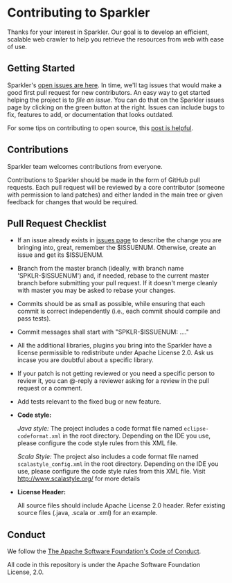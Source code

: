 # Contributing to Sparkler

Thanks for your interest in Sparkler. Our goal is to develop an efficient, scalable web crawler to help you retrieve the resources from web with ease of use.

## Getting Started

Sparkler's [open issues are here](https://github.com/USCDataScience/sparkler/issues). In time, we'll tag issues that would make a good first pull request for new contributors. An easy way to get started helping the project is to *file an issue*. You can do that on the Sparkler issues page by clicking on the green button at the right. Issues can include bugs to fix, features to add, or documentation that looks outdated.

For some tips on contributing to open source, this [post is helpful](http://blog.smartbear.com/programming/14-ways-to-contribute-to-open-source-without-being-a-programming-genius-or-a-rock-star/).


## Contributions

Sparkler team welcomes contributions from everyone.

Contributions to Sparkler should be made in the form of GitHub pull requests. Each pull request will be reviewed by a core contributor (someone with permission to land patches) and either landed in the main tree or given feedback for changes that would be required.

## Pull Request Checklist

- If an issue already exists in [issues page](https://github.com/USCDataScience/sparkler/issues) 
  to describe the change you are bringing into, great, remember the $ISSUENUM.
  Otherwise, create an issue and get its $ISSUENUM.

- Branch from the master branch (ideally, with branch name 'SPKLR-$ISSUENUM') and, if needed, rebase to the current master
  branch before submitting your pull request. If it doesn't merge cleanly with
  master you may be asked to rebase your changes.

- Commits should be as small as possible, while ensuring that each commit is
  correct independently (i.e., each commit should compile and pass tests).

- Commit messages shall start with "SPKLR-$ISSUENUM: ...."

- All the additional libraries, plugins you bring into the Sparkler have a license permissible to redistribute under Apache License 2.0. Ask us incase you are doubtful about a specific library.

- If your patch is not getting reviewed or you need a specific person to review it, you can @-reply a reviewer asking for a review in the pull request or a comment.

- Add tests relevant to the fixed bug or new feature.

- **Code style:**

   *Java style:* The project includes a code format file named  `eclipse-codeformat.xml` in the root directory.
 Depending on the IDE you use, please configure the code style rules from this XML file.

   *Scala Style:* The project also includes a code format file named `scalastyle_config.xml` in the root directory.
 Depending on the IDE you use, please configure the code style rules from this XML file. Visit http://www.scalastyle.org/
 for more details

- **License Header:**

  All source files should include Apache License 2.0 header. Refer existing source files (.java, .scala or .xml) for an example.

## Conduct

We follow the [The Apache Software Foundation's Code of Conduct](https://www.apache.org/foundation/policies/conduct).

All code in this repository is under the Apache Software Foundation License, 2.0.
